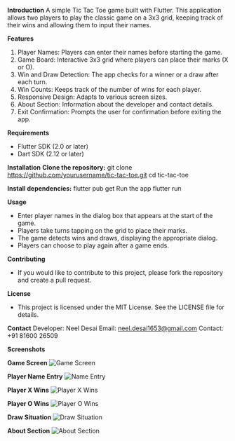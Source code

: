 **Introduction**
A simple Tic Tac Toe game built with Flutter. This application allows two players to play the classic game on a 3x3 grid, keeping track of their wins and allowing them to input their names.

**Features**
  1. Player Names: Players can enter their names before starting the game.
  2. Game Board: Interactive 3x3 grid where players can place their marks (X or O).
  3. Win and Draw Detection: The app checks for a winner or a draw after each turn.
  4. Win Counts: Keeps track of the number of wins for each player.
  5. Responsive Design: Adapts to various screen sizes.
  6. About Section: Information about the developer and contact details.
  7. Exit Confirmation: Prompts the user for confirmation before exiting the app.

**Requirements**
  - Flutter SDK (2.0 or later)
  - Dart SDK (2.12 or later)

**Installation**
**Clone the repository:**
  git clone https://github.com/yourusername/tic-tac-toe.git
  cd tic-tac-toe

**Install dependencies:**
  flutter pub get
  Run the app
  flutter run
  
**Usage**
 - Enter player names in the dialog box that appears at the start of the game.
 - Players take turns tapping on the grid to place their marks.
 - The game detects wins and draws, displaying the appropriate dialog.
 -  Players can choose to play again after a game ends.

**Contributing**
- If you would like to contribute to this project, please fork the repository and create a pull request.

**License**
- This project is licensed under the MIT License. See the LICENSE file for details.

**Contact**
Developer: Neel Desai
Email: neel.desai1653@gmail.com
Contact: +91 81600 26509

**Screenshots**

**Game Screen**
![Game Screen](https://github.com/user-attachments/assets/c91b53f2-a554-4368-8c56-5a2879179c12)

**Player Name Entry**
![Name Entry](https://github.com/user-attachments/assets/a2edf6f1-90ba-4d6d-bac6-d493205cbf81)

**Player X Wins**
![Player X Wins](https://github.com/user-attachments/assets/042b58d8-a55a-42fc-9bf0-a1cbc9d1dd2b)

**Player O Wins**
![Player O Wins](https://github.com/user-attachments/assets/8cb8cb05-f423-4a1f-8f51-4a9b250c84f7)

**Draw Situation**
![Draw Situation](https://github.com/user-attachments/assets/d20cbb59-c350-4480-b239-ccffacb1a29f)

**About Section**
![About Section](https://github.com/user-attachments/assets/8b13fef0-7e3f-4a15-ba6c-507e71597e65)
